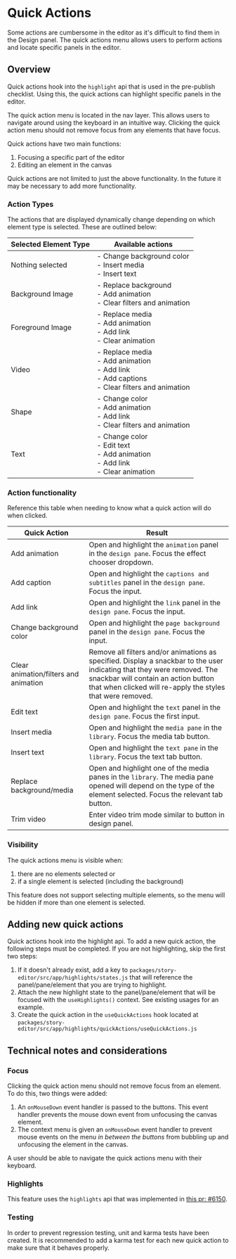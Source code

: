 # Quick Actions

Some actions are cumbersome in the editor as it's difficult to find them in the Design panel. The quick actions menu allows users to perform actions and locate specific panels in the editor.

## Overview

Quick actions hook into the `highlight` api that is used in the pre-publish checklist. Using this, the quick actions can highlight specific panels in the editor.

The quick action menu is located in the nav layer. This allows users to navigate around using the keyboard in an intuitive way. Clicking the quick action menu should not remove focus from any elements that have focus.

Quick actions have two main functions:

1. Focusing a specific part of the editor
2. Editing an element in the canvas

Quick actions are not limited to just the above functionality. In the future it may be necessary to add more functionality.

### Action Types

The actions that are displayed dynamically change depending on which element type is selected. These are outlined below:

|Selected Element Type|Available actions|
|--|--|
|Nothing selected|- Change background color<br/>- Insert media<br/>- Insert text|
|Background Image|- Replace background<br/>- Add animation<br/>- Clear filters and animation|
|Foreground Image|- Replace media<br/>- Add animation<br/>- Add link<br/>- Clear animation|
|Video|- Replace media<br/>- Add animation<br/>- Add link<br/>- Add captions<br/>- Clear filters and animation|
|Shape|- Change color<br/>- Add animation<br/>- Add link<br/>- Clear filters and animation|
|Text|- Change color<br/>- Edit text<br/>- Add animation<br/>- Add link<br/>- Clear animation|

### Action functionality

Reference this table when needing to know what a quick action will do when clicked.

|Quick Action|Result|
|--|--|
|Add animation|Open and highlight the `animation` panel in the `design pane`. Focus the effect chooser dropdown.|
|Add caption|Open and highlight the `captions and subtitles` panel in the `design pane`. Focus the input.|
|Add link|Open and highlight the `link` panel in the `design pane`. Focus the input.|
|Change background color|Open and highlight the `page background` panel in the `design pane`. Focus the input.|
|Clear animation/filters and animation|Remove all filters and/or animations as specified. Display a snackbar to the user indicating that they were removed. The snackbar will contain an action button that when clicked will re-apply the styles that were removed.|
|Edit text|Open and highlight the `text` panel in the `design pane`. Focus the first input.|
|Insert media|Open and highlight the `media pane` in the `library`. Focus the media tab button.|
|Insert text|Open and highlight the `text pane` in the `library`. Focus the text tab button.|
|Replace background/media|Open and highlight one of the media panes in the `library`. The media pane opened will depend on the type of the element selected. Focus the relevant tab button.|
|Trim video|Enter video trim mode similar to button in design panel.|

### Visibility

The quick actions menu is visible when:

1. there are no elements selected or 
2. if a single element is selected (including the background)

This feature does not support selecting multiple elements, so the menu will be hidden if more than one element is selected.

## Adding new quick actions

Quick actions hook into the highlight api. To add a new quick action, the following steps must be completed. If you are not highlighting, skip the first two steps:

1. If it doesn't already exist, add a key to `packages/story-editor/src/app/highlights/states.js` that will reference the panel/pane/element that you are trying to highlight.
2. Attach the new highlight state to the panel/pane/element that will be focused with the `useHighlights()` context. See existing usages for an example.
3. Create the quick action in the `useQuickActions` hook located at `packages/story-editor/src/app/highlights/quickActions/useQuickActions.js`

## Technical notes and considerations

### Focus

Clicking the quick action menu should not remove focus from an element. To do this, two things were added:

1. An `onMouseDown` event handler is passed to the buttons. This event handler prevents the mouse down event from unfocusing the canvas element.
2. The context menu is given an `onMouseDown` event handler to prevent mouse  events on the menu _in between the buttons_ from bubbling up and unfocusing the element in the canvas.

A user should be able to navigate the quick actions menu with their keyboard.

### Highlights

This feature uses the `highlights` api that was implemented in [this pr: #6150](https://github.com/googleforcreators/web-stories-wp-wp/pull/5965).

### Testing

In order to prevent regression testing, unit and karma tests have been created. It is recommended to add a karma test for each new quick action to make sure that it behaves properly.
